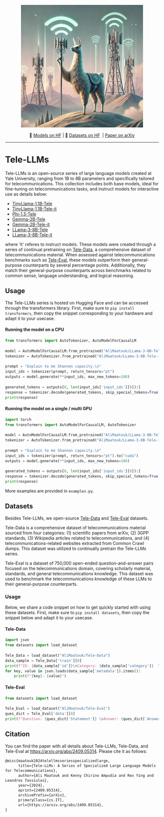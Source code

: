 <p align="center">
  <img src="llama_base_station.webp" width="400"/>
</p>

<p align="center">
        🤗 <a href="https://huggingface.co/collections/AliMaatouk/tele-llms-66de81a0c1e1f09e2a6c78ce"> Models on HF</a>&nbsp| 🤗 <a href="https://huggingface.co/collections/AliMaatouk/tele-datasets-66df13c2c93721c02f38b8d0"> Datasets on HF</a>&nbsp | <a href="https://arxiv.org/abs/2409.05314"> Paper on arXiv</a>
<br>


---

# Tele-LLMs

Tele-LLMs is an open-source series of large language models created at Yale University, ranging from 1B to 8B parameters and specifically tailored for telecommunications. This collection includes both base models, ideal for fine-tuning on telecommunications tasks, and instruct models for interactive use as details below:

* [TinyLlama-1.1B-Tele](https://huggingface.co/AliMaatouk/TinyLlama-1.1B-Tele)
* [TinyLlama-1.1B-Tele-it](https://huggingface.co/AliMaatouk/TinyLlama-1.1B-Tele-it)
* [Phi-1.5-Tele](https://huggingface.co/AliMaatouk/Phi-1.5-Tele)
* [Gemma-2B-Tele](https://huggingface.co/AliMaatouk/Gemma-2B-Tele)
* [Gemma-2B-Tele-it](https://huggingface.co/AliMaatouk/Gemma-2B-Tele-it)
* [LLama-3-8B-Tele](https://huggingface.co/AliMaatouk/LLama-3-8B-Tele)
* [LLama-3-8B-Tele-it](https://huggingface.co/AliMaatouk/LLama-3-8B-Tele-it)

where 'it' referes to instruct models. These models were created through a series of continual pretraining on [Tele-Data](https://huggingface.co/datasets/AliMaatouk/Tele-Data), a comprehensive dataset of telecommunications material. When assessed against telecommunications benchmarks such as [Tele-Eval](https://huggingface.co/datasets/AliMaatouk/Tele-Eval), these models outperform their general-purpose counterparts by several percentage points. Additionally, they match their general-purpose counterparts across benchmarks related to common sense, language understanding, and logical reasoning.

## Usage

The Tele-LLMs series is hosted on Hugging Face and can be accessed through the transformers library. First, make sure to `pip install transformers`, then copy the snippet corresponding to your hardware and adapt it to your usecase.

#### Running the model on a CPU


```python
from transformers import AutoTokenizer, AutoModelForCausalLM

model = AutoModelForCausalLM.from_pretrained("AliMaatouk/LLama-3-8B-Tele-it", torch_dtype="auto")
tokenizer = AutoTokenizer.from_pretrained("AliMaatouk/LLama-3-8B-Tele-it")

prompt = "Explain to me Shannon capacity.\n"
input_ids = tokenizer(prompt, return_tensors="pt")
outputs = model.generate(**input_ids, max_new_tokens=100)

generated_tokens = outputs[0, len(input_ids['input_ids'][0]):]
response = tokenizer.decode(generated_tokens, skip_special_tokens=True)
print(response)
```

#### Running the model on a single / multi GPU

```python
import torch
from transformers import AutoModelForCausalLM, AutoTokenizer

model = AutoModelForCausalLM.from_pretrained("AliMaatouk/LLama-3-8B-Tele-it", torch_dtype="auto", device_map="auto")
tokenizer = AutoTokenizer.from_pretrained("AliMaatouk/LLama-3-8B-Tele-it")

prompt = "Explain to me Shannon capacity.\n"
input_ids = tokenizer(prompt, return_tensors="pt").to("cuda")
outputs = model.generate(**input_ids, max_new_tokens=100)

generated_tokens = outputs[0, len(input_ids['input_ids'][0]):]
response = tokenizer.decode(generated_tokens, skip_special_tokens=True)
print(response)
```

More examples are provided in `examples.py`.

## Datasets

Besides Tele-LLMs, we open-source [Tele-Data](https://huggingface.co/datasets/AliMaatouk/Tele-Data) and [Tele-Eval](https://huggingface.co/datasets/AliMaatouk/Tele-Eval) datasets. 

Tele-Data is a comprehensive dataset of telecommunications material sourced from four categories: (1) scientific papers from arXiv, (2) 3GPP standards, (3) Wikipedia articles related to telecommunications, and (4) telecommunications-related websites extracted from Common Crawl dumps. This dataset was utilized to continually pretrain the Tele-LLMs series.

Tele-Eval is a dataset of 750,000 open-ended question-and-answer pairs focused on the telecommunications domain, covering scholarly material, standards, and general telecommunications knowledge. This dataset was used to benchmark the telecommunications knowledge of these LLMs to their general-purpose counterparts.

### Usage

Below, we share a code snippet on how to get quickly started with using these datasets. First, make sure to `pip install datasets`, then copy the snippet below and adapt it to your usecase.


#### Tele-Data

```python
import json
from datasets import load_dataset

Tele_Data = load_dataset("AliMaatouk/Tele-Data")
data_sample = Tele_Data['train'][0]
print(f"ID: {data_sample['id']}\nCategory: {data_sample['category']}  \nContent: {data_sample['content']}")
for key, value in json.loads(data_sample['metadata']).items():
	print(f"{key}: {value}")
```

#### Tele-Eval

```python
from datasets import load_dataset

Tele_Eval = load_dataset("AliMaatouk/Tele-Eval")
ques_dict = Tele_Eval['data'][0]
print(f"Question: {ques_dict['Statement']} \nAnswer: {ques_dict['Answer']}")
```


## Citation

You can find the paper with all details about Tele-LLMs, Tele-Data, and Tele-Eval at https://arxiv.org/abs/2409.05314. Please cite it as follows:

```
@misc{maatouk2024telellmsseriesspecializedlarge,
      title={Tele-LLMs: A Series of Specialized Large Language Models for Telecommunications}, 
      author={Ali Maatouk and Kenny Chirino Ampudia and Rex Ying and Leandros Tassiulas},
      year={2024},
      eprint={2409.05314},
      archivePrefix={arXiv},
      primaryClass={cs.IT},
      url={https://arxiv.org/abs/2409.05314}, 
}
```
